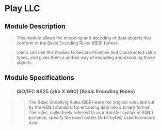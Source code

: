 ﻿# Play LLC

## Module Description

>This module allows the encoding and decoding of data objects that conform to the Basic Encoding Rules (BER) format.
 
> Users can use this module to declare Primitive and Constructed value types, and gives them a unified way of encoding and decoding those objects. 



## Module Specifications

> ### ISO/IEC 8825 (aka X.690) (Basic Encoding Rules)
 
>> The Basic Encoding Rules (BER) were the original rules laid out by the ASN.1 standard for encoding data into a binary format. The rules, collectively referred to as a transfer syntax in ASN.1 parlance, specify the exact octets (8-bit bytes) used to encode data


